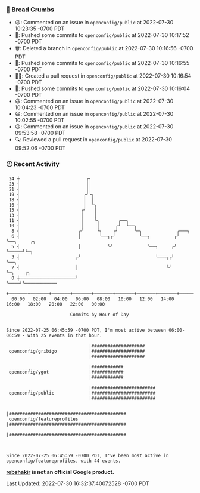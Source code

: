 ### 🍞 Bread Crumbs

 * 😃: Commented on an issue in `openconfig/public` at 2022-07-30 10:23:35 -0700 PDT
 * 🚢: Pushed some commits to `openconfig/public` at 2022-07-30 10:17:52 -0700 PDT
 * 🗑: Deleted a branch in `openconfig/public` at 2022-07-30 10:16:56 -0700 PDT
 * 🚢: Pushed some commits to `openconfig/public` at 2022-07-30 10:16:55 -0700 PDT
 * ✍🏼: Created a pull request in `openconfig/public` at 2022-07-30 10:16:54 -0700 PDT
 * 🚢: Pushed some commits to `openconfig/public` at 2022-07-30 10:16:04 -0700 PDT
 * 😃: Commented on an issue in `openconfig/public` at 2022-07-30 10:04:23 -0700 PDT
 * 😃: Commented on an issue in `openconfig/public` at 2022-07-30 10:02:55 -0700 PDT
 * 😃: Commented on an issue in `openconfig/public` at 2022-07-30 09:53:58 -0700 PDT
 * 🔍: Reviewed a pull request in  `openconfig/public` at 2022-07-30 09:52:06 -0700 PDT

### 🕘 Recent Activity
```
 24 ┼                         ╭╮
 23 ┤                         ││
 21 ┤                         ││
 19 ┤                        ╭╯╰╮
 18 ┤                        │  │
 16 ┤                        │  ╰╮
 15 ┤                       ╭╯   │
 13 ┤                       │    │
 11 ┤                       │    ╰╮       ╭──╮
 10 ┤                       │     │      ╭╯  ╰──╮
  8 ┤                      ╭╯     ╰╮    ╭╯      ╰─╮             ╭───╮
  6 ┤                      │       ╰──╮╭╯         ╰──╮         ╭╯   ╰──╮     ╭╮
  5 ┤                      │          ╰╯             ╰──╮     ╭╯       ╰─────╯╰─╮
  3 ┤                     ╭╯                            ╰───╮╭╯                 ╰──╮
  2 ┤                     │                                 ╰╯                     ╰─╮    ╭╮
  0 ┼─────────────────────╯                                                          ╰────╯╰────────────
    +───────+───────+───────+───────+───────+───────+───────+───────+───────+───────+───────+───────+────
  00:00   02:00   04:00   06:00   08:00   10:00   12:00   14:00   16:00   18:00   20:00   22:00   00:00   

						Commits by Hour of Day


Since 2022-07-25 06:45:59 -0700 PDT, I'm most active between 06:00-06:59 - with 25 events in that hour.

```



```
                               |####################
 openconfig/gribigo            |####################
                               |####################

                               |############
 openconfig/ygot               |############
                               |############

                               |########################
 openconfig/public             |########################
                               |########################

                               |############################################
 openconfig/featureprofiles    |############################################
                               |############################################



Since 2022-07-25 06:45:59 -0700 PDT, I've been most active in openconfig/featureprofiles, with 44 events.

```
**[robshakir](mailto:robjs@google.com) is not an official Google product.**  


Last Updated: 2022-07-30 16:32:37.40072528 -0700 PDT
